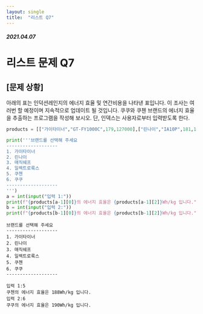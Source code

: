 ```yaml
---
layout: single
title:  "리스트 Q7"
---
```


##### 2021.04.07

# 리스트 문제 Q7
## [문제 상황]  
아래의 표는 인덕션레인지의 에너지 효율 및 연간비용을 나타낸 표입니다. 이 조사는 여러번 할 예정이며 지속적으로 업데이트 될 것입니다. 쿠쿠와 쿠첸 브랜드의 에너지 효율을 추출하는 프로그램을 작성해 보시오. 단, 인덱스는 사용자로부터 입력받도록 한다. 


```python
products = [["가이타이너","GT-FY1000C",179,127000],["린나이","IA10P",181,161000],["매직쉐프","MGER-IR18GW",189,129000],["일렉트로룩스","ETD29PKC",177,138000],["쿠첸","CIR-F151",188,137000],["쿠쿠","CIR-B101FB",190,159000]]

print('''브랜드를 선택해 주세요
-------------------
1. 가이타이너
2. 린나이
3. 매직쉐프
4. 일렉트로룩스
5. 쿠첸
6. 쿠쿠
-------------------
''')
a = int(input("입력 1:"))
print(f"{products[a-1][0]}의 에너지 효율은 {products[a-1][2]}Wh/kg 입니다.")
b = int(input("입력 2:"))
print(f"{products[b-1][0]}의 에너지 효율은 {products[b-1][2]}Wh/kg 입니다.")
```

    브랜드를 선택해 주세요
    -------------------
    1. 가이타이너
    2. 린나이
    3. 매직쉐프
    4. 일렉트로룩스
    5. 쿠첸
    6. 쿠쿠
    -------------------
    
    입력 1:5
    쿠첸의 에너지 효율은 188Wh/kg 입니다.
    입력 2:6
    쿠쿠의 에너지 효율은 190Wh/kg 입니다.



```
